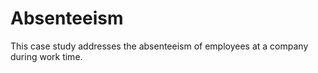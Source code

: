 # Absenteeism
This case study addresses the absenteeism of employees at a company during work time. 

